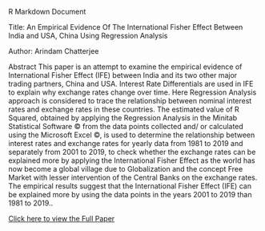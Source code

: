 R Markdown Document

Title: An Empirical Evidence Of The International Fisher Effect Between
India and USA, China Using Regression Analysis

Author: Arindam Chatterjee

Abstract This paper is an attempt to examine the empirical evidence of
International Fisher Effect (IFE) between India and its two other major
trading partners, China and USA. Interest Rate Differentials are used in
IFE to explain why exchange rates change over time. Here Regression
Analysis approach is considered to trace the relationship between
nominal interest rates and exchange rates in these countries. The
estimated value of R Squared, obtained by applying the Regression
Analysis in the Minitab Statistical Software © from the data points
collected and/ or calculated using the Microsoft Excel ©, is used to
determine the relationship between interest rates and exchange rates for
yearly data from 1981 to 2019 and separately from 2001 to 2019, to check
whether the exchange rates can be explained more by applying the
International Fisher Effect as the world has now become a global village
due to Globalization and the concept Free Market with lesser
intervention of the Central Banks on the exchange rates. The empirical
results suggest that the International Fisher Effect (IFE) can be
explained more by using the data points in the years 2001 to 2019 than
1981 to 2019..

[Click here to view the Full
Paper](https://drive.google.com/file/d/1SZqj3c1kBz6dDEG7c1pfsctExOwXzPWh/view?usp=share_link)
